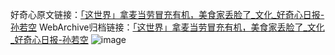 好奇心原文链接：[「这世界」拿麦当劳冒充有机，美食家丢脸了_文化_好奇心日报-孙若空](https://www.qdaily.com/articles/3049.html)
WebArchive归档链接：[「这世界」拿麦当劳冒充有机，美食家丢脸了_文化_好奇心日报-孙若空](http://web.archive.org/web/20190623151448/https://www.qdaily.com/articles/3049.html)
![image](http://ww3.sinaimg.cn/large/007d5XDply1g3v6jz3iixj30u04j7kjl)